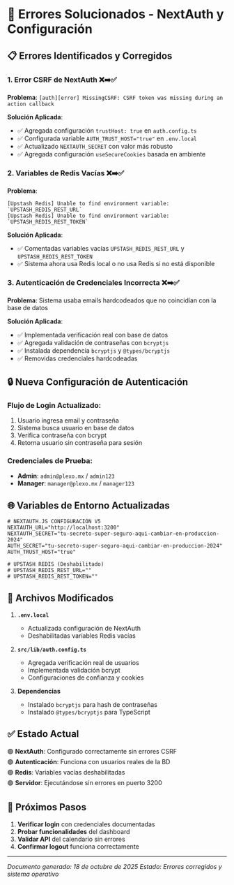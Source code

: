 # 🔧 Errores Solucionados - NextAuth y Configuración

## 📋 **Errores Identificados y Corregidos**

### 1. **Error CSRF de NextAuth** ❌➡️✅
**Problema**: `[auth][error] MissingCSRF: CSRF token was missing during an action callback`

**Solución Aplicada**:
- ✅ Agregada configuración `trustHost: true` en `auth.config.ts`
- ✅ Configurada variable `AUTH_TRUST_HOST="true"` en `.env.local`
- ✅ Actualizado `NEXTAUTH_SECRET` con valor más robusto
- ✅ Agregada configuración `useSecureCookies` basada en ambiente

### 2. **Variables de Redis Vacías** ❌➡️✅
**Problema**: 
```
[Upstash Redis] Unable to find environment variable: `UPSTASH_REDIS_REST_URL`
[Upstash Redis] Unable to find environment variable: `UPSTASH_REDIS_REST_TOKEN`
```

**Solución Aplicada**:
- ✅ Comentadas variables vacías `UPSTASH_REDIS_REST_URL` y `UPSTASH_REDIS_REST_TOKEN`
- ✅ Sistema ahora usa Redis local o no usa Redis si no está disponible

### 3. **Autenticación de Credenciales Incorrecta** ❌➡️✅
**Problema**: Sistema usaba emails hardcodeados que no coincidían con la base de datos

**Solución Aplicada**:
- ✅ Implementada verificación real con base de datos
- ✅ Agregada validación de contraseñas con `bcryptjs`
- ✅ Instalada dependencia `bcryptjs` y `@types/bcryptjs`
- ✅ Removidas credenciales hardcodeadas

## 🔒 **Nueva Configuración de Autenticación**

### **Flujo de Login Actualizado**:
1. Usuario ingresa email y contraseña
2. Sistema busca usuario en base de datos
3. Verifica contraseña con bcrypt
4. Retorna usuario sin contraseña para sesión

### **Credenciales de Prueba**:
- **Admin**: `admin@plexo.mx` / `admin123`
- **Manager**: `manager@plexo.mx` / `manager123`

## 🌐 **Variables de Entorno Actualizadas**

```env
# NEXTAUTH.JS CONFIGURACIÓN V5
NEXTAUTH_URL="http://localhost:3200"
NEXTAUTH_SECRET="tu-secreto-super-seguro-aqui-cambiar-en-produccion-2024"
AUTH_SECRET="tu-secreto-super-seguro-aqui-cambiar-en-produccion-2024"
AUTH_TRUST_HOST="true"

# UPSTASH REDIS (Deshabilitado)
# UPSTASH_REDIS_REST_URL=""
# UPSTASH_REDIS_REST_TOKEN=""
```

## 📁 **Archivos Modificados**

1. **`.env.local`**
   - Actualizada configuración de NextAuth
   - Deshabilitadas variables Redis vacías

2. **`src/lib/auth.config.ts`**
   - Agregada verificación real de usuarios
   - Implementada validación bcrypt
   - Configuraciones de confianza y cookies

3. **Dependencias**
   - Instalado `bcryptjs` para hash de contraseñas
   - Instalado `@types/bcryptjs` para TypeScript

## ✅ **Estado Actual**

🟢 **NextAuth**: Configurado correctamente sin errores CSRF  
🟢 **Autenticación**: Funciona con usuarios reales de la BD  
🟢 **Redis**: Variables vacías deshabilitadas  
🟢 **Servidor**: Ejecutándose sin errores en puerto 3200  

## 🔄 **Próximos Pasos**

1. **Verificar login** con credenciales documentadas
2. **Probar funcionalidades** del dashboard
3. **Validar API** del calendario sin errores
4. **Confirmar logout** funciona correctamente

---
*Documento generado: 18 de octubre de 2025*
*Estado: Errores corregidos y sistema operativo*